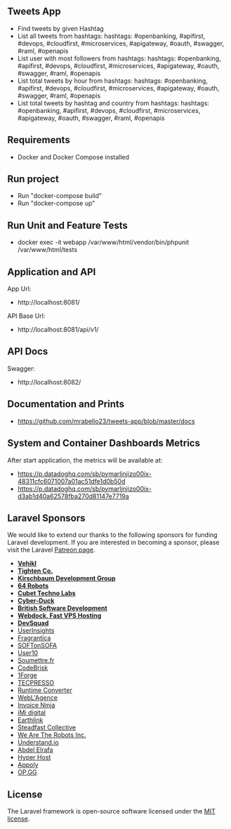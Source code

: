 ## Tweets App

- Find tweets by given Hashtag
- List all tweets from hashtags: hashtags: #openbanking, #apifirst, #devops, #cloudfirst, #microservices, #apigateway, #oauth, #swagger, #raml, #openapis
- List user with most followers from hashtags: hashtags: #openbanking, #apifirst, #devops, #cloudfirst, #microservices, #apigateway, #oauth, #swagger, #raml, #openapis
- List total tweets by hour from hashtags: hashtags: #openbanking, #apifirst, #devops, #cloudfirst, #microservices, #apigateway, #oauth, #swagger, #raml, #openapis
- List total tweets by hashtag and country from hashtags: hashtags: #openbanking, #apifirst, #devops, #cloudfirst, #microservices, #apigateway, #oauth, #swagger, #raml, #openapis


## Requirements

- Docker and Docker Compose installed


## Run project

- Run "docker-compose build"
- Run "docker-compose up"


## Run Unit and Feature Tests

- docker exec -it webapp /var/www/html/vendor/bin/phpunit /var/www/html/tests


## Application and API

App Url:
- http://localhost:8081/

API Base Url:
- http://localhost:8081/api/v1/


## API Docs

Swagger: 
- http://localhost:8082/


## Documentation and Prints

- https://github.com/mrabello23/tweets-app/blob/master/docs


## System and Container Dashboards Metrics

After start application, the metrics will be available at:
- https://p.datadoghq.com/sb/pymarljnjizo00ix-48311cfc6071007a01ac51dfe1d0b50d
- https://p.datadoghq.com/sb/pymarljnjizo00ix-d3ab1d40a62578fba270d81147e7719a


## Laravel Sponsors

We would like to extend our thanks to the following sponsors for funding Laravel development. If you are interested in becoming a sponsor, please visit the Laravel [Patreon page](https://patreon.com/taylorotwell).

- **[Vehikl](https://vehikl.com/)**
- **[Tighten Co.](https://tighten.co)**
- **[Kirschbaum Development Group](https://kirschbaumdevelopment.com)**
- **[64 Robots](https://64robots.com)**
- **[Cubet Techno Labs](https://cubettech.com)**
- **[Cyber-Duck](https://cyber-duck.co.uk)**
- **[British Software Development](https://www.britishsoftware.co)**
- **[Webdock, Fast VPS Hosting](https://www.webdock.io/en)**
- **[DevSquad](https://devsquad.com)**
- [UserInsights](https://userinsights.com)
- [Fragrantica](https://www.fragrantica.com)
- [SOFTonSOFA](https://softonsofa.com/)
- [User10](https://user10.com)
- [Soumettre.fr](https://soumettre.fr/)
- [CodeBrisk](https://codebrisk.com)
- [1Forge](https://1forge.com)
- [TECPRESSO](https://tecpresso.co.jp/)
- [Runtime Converter](http://runtimeconverter.com/)
- [WebL'Agence](https://weblagence.com/)
- [Invoice Ninja](https://www.invoiceninja.com)
- [iMi digital](https://www.imi-digital.de/)
- [Earthlink](https://www.earthlink.ro/)
- [Steadfast Collective](https://steadfastcollective.com/)
- [We Are The Robots Inc.](https://watr.mx/)
- [Understand.io](https://www.understand.io/)
- [Abdel Elrafa](https://abdelelrafa.com)
- [Hyper Host](https://hyper.host)
- [Appoly](https://www.appoly.co.uk)
- [OP.GG](https://op.gg)


## License

The Laravel framework is open-source software licensed under the [MIT license](https://opensource.org/licenses/MIT).
